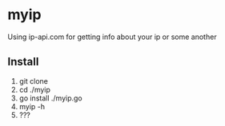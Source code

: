 # myip
Using ip-api.com for getting info about your ip or some another

## Install

1. git clone
2. cd ./myip
3. go install ./myip.go
4. myip -h
5. ???

